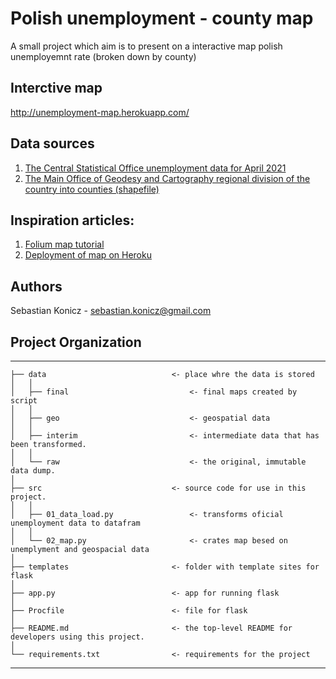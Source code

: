 # Polish unemployment - county map 
A small project which aim is to present on a interactive map polish unemployemnt rate (broken down by county)

## Interctive map
http://unemployment-map.herokuapp.com/

## Data sources
1. [The Central Statistical Office unemployment data for April 2021](https://stat.gov.pl/obszary-tematyczne/rynek-pracy/bezrobocie-rejestrowane/bezrobotni-zarejestrowani-i-stopa-bezrobocia-stan-w-koncu-kwietnia-2021-r-,2,105.html)
2. [The Main Office of Geodesy and Cartography regional division of the country into counties (shapefile)](http://www.gugik.gov.pl/pzgik/dane-bez-oplat/dane-z-panstwowego-rejestru-granic-i-powierzchni-jednostek-podzialow-terytorialnych-kraju-prg)

## Inspiration articles:
1. [Folium map tutorial](https://python-visualization.github.io/folium/installing.html)
2. [Deployment of map on Heroku](https://towardsdatascience.com/your-cool-folium-maps-on-the-web-313f9d1a6bcd)

## Authors
Sebastian Konicz - sebastian.konicz@gmail.com

## Project Organization

------------

    ├── data                            <- place whre the data is stored
    │   │
    │   ├── final                           <- final maps created by script
	│   │
    │   ├── geo                             <- geospatial data
    │   │
    │   ├── interim                         <- intermediate data that has been transformed.
    │   │
    │   └── raw                             <- the original, immutable data dump.
    │
    ├── src                             <- source code for use in this project.
    │   │
    │   ├── 01_data_load.py                 <- transforms oficial unemployment data to datafram
    │   │
    │   └── 02_map.py                       <- crates map besed on unemplyment and geospacial data
	│
    ├── templates                       <- folder with template sites for flask
	│
    ├── app.py                          <- app for running flask
	│
    ├── Procfile                        <- file for flask
	│
    ├── README.md                       <- the top-level README for developers using this project.
	│
    └── requirements.txt                <- requirements for the project

------------
